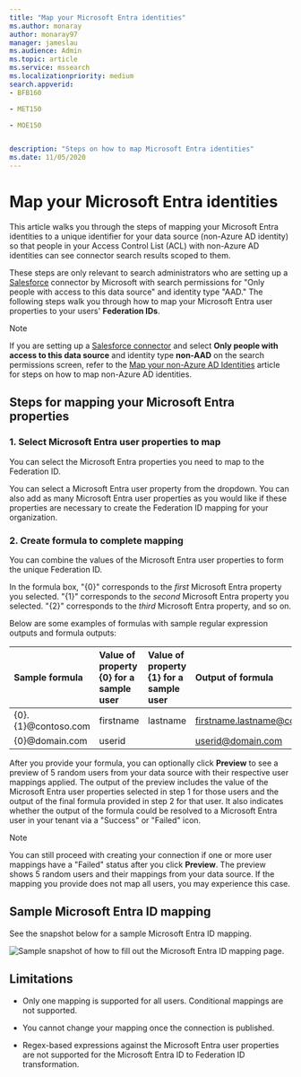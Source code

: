 ```yaml
---
title: "Map your Microsoft Entra identities" 
ms.author: monaray 
author: monaray97 
manager: jameslau 
ms.audience: Admin 
ms.topic: article 
ms.service: mssearch 
ms.localizationpriority: medium 
search.appverid: 
- BFB160 

- MET150 

- MOE150 


description: "Steps on how to map Microsoft Entra identities" 
ms.date: 11/05/2020
---
```


# Map your Microsoft Entra identities  

This article walks you through the steps of mapping your Microsoft Entra identities to a unique identifier for your data source (non-Azure AD identity) so that people in your Access Control List (ACL) with non-Azure AD identities can see connector search results scoped to them.

These steps are only relevant to search administrators who are setting up a [Salesforce](salesforce-connector.md) connector by Microsoft with search permissions for "Only people with access to this data source" and identity type "AAD." The following steps walk you through how to map your Microsoft Entra user properties to your users' **Federation IDs**.

>[!NOTE]
>If you are setting up a [Salesforce connector](salesforce-connector.md) and select **Only people with access to this data source** and identity type **non-AAD** on the search permissions screen, refer to the [Map your non-Azure AD Identities](map-non-aad.md) article for steps on how to map non-Azure AD identities.  

<a name='steps-for-mapping-your-azure-ad-properties'></a>

## Steps for mapping your Microsoft Entra properties

<a name='1-select-azure-ad-user-properties-to-map'></a>

### 1. Select Microsoft Entra user properties to map

You can select the Microsoft Entra properties you need to map to the Federation ID.

You can select a Microsoft Entra user property from the dropdown. You can also add as many Microsoft Entra user properties as you would like if these properties are necessary to create the Federation ID mapping for your organization.

### 2. Create formula to complete mapping

You can combine the values of the Microsoft Entra user properties to form the unique Federation ID.

In the formula box, "{0}" corresponds to the *first* Microsoft Entra property you selected. "{1}" corresponds to the *second* Microsoft Entra property you selected. "{2}" corresponds to the *third* Microsoft Entra property, and so on.  

Below are some examples of formulas with sample regular expression outputs and formula outputs:

| Sample formula                  | Value of property {0} for a sample user                 | Value of property {1} for a sample user           | Output of formula                  |
| :------------------- | :------------------- |:---------------|:---------------|
| {0}.{1}@contoso.com  | firstname | lastname |firstname.lastname@contoso.com
| {0}@domain.com                 | userid                 |             |userid@domain.com

After you provide your formula, you can optionally click **Preview** to see a preview of 5 random users from your data source with their respective user mappings applied. The output of the preview includes the value of the Microsoft Entra user properties selected in step 1 for those users and the output of the final formula provided in step 2 for that user. It also indicates whether the output of the formula could be resolved to a Microsoft Entra user in your tenant via a "Success" or "Failed" icon.  

>[!NOTE]
>You can still proceed with creating your connection if one or more user mappings have a "Failed" status after you click **Preview**. The preview shows 5 random users and their mappings from your data source. If the mapping you provide does not map all users, you may experience this case.

<a name='sample-azure-ad-mapping'></a>

## Sample Microsoft Entra ID mapping

See the snapshot below for a sample Microsoft Entra ID mapping.

![Sample snapshot of how to fill out the Microsoft Entra ID mapping page.](media/aad-mapping.png)

## Limitations  

- Only one mapping is supported for all users. Conditional mappings are not supported.  

- You cannot change your mapping once the connection is published.  

- Regex-based expressions against the Microsoft Entra user properties are not supported for the Microsoft Entra ID to Federation ID transformation.
